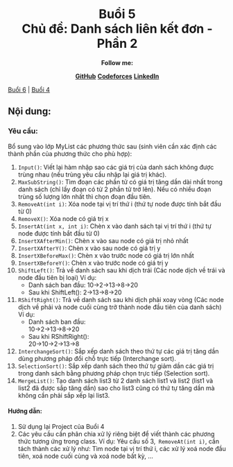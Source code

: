 <div align="center">
	<h1>Buổi 5<br>Chủ đề: Danh sách liên kết đơn - Phần 2</h1>
</div>

<div align="center">
  <p><strong>Follow me:</strong></p>
</div>

<div align="center">
  <p>
    <strong><a href="https://github.com/k1enn" target="_blank">GitHub</a></strong>
    <strong><a href="https://codeforces.com/profile/dinhtrungkien" target="_blank">Codeforces</a></strong>
    <strong><a href="https://www.linkedin.com/in/ki%C3%AAn-trung-1645b532a/" target="_blank">LinkedIn</a></strong>
  </p>
</div>

[Buổi 6](https://github.com/k1enn/software-engineer-notes/blob/main/subjects/DSA-practice/Buoi6/buoi6.md) | [Buổi 4](https://github.com/k1enn/software-engineer-notes/blob/main/subjects/DSA-practice/Buoi4/buoi4.md)
## Nội dung:
### Yêu cầu: 
Bổ sung vào lớp MyList các phương thức sau (sinh viên cần xác định các thành phần của phương thức cho phù hợp):
1)	`Input()`: Viết lại hàm nhập sao các giá trị của danh sách không được trùng nhau (nếu trùng yêu cầu nhập lại giá trị khác).
2)	`MaxSubString()`: Tìm đoạn các phần tử có giá trị tăng dần dài nhất trong danh sách (chỉ lấy đoạn có từ 2 phần tử trở lên). Nếu có nhiều đoạn trùng số lượng lớn nhất thì chọn đoạn đầu tiên.
3)	`RemoveAt(int i)`: Xóa node tại vị trí thứ i (thứ tự node được tính bắt đầu từ 0)
4)	`RemoveX()`: Xóa node có giá trị x
5)	`InsertAt(int x, int i)`: Chèn x vào danh sách tại vị trí thứ i (thứ tự node được tính bắt đầu từ 0) 
6)	`InsertXAfterMin()`: Chèn x vào sau node có giá trị nhỏ nhất
7)	`InsertXAfterY()`: Chèn x vào sau node có giá trị y
8)	`InsertXBeforeMax()`: Chèn x vào trước node có giá trị lớn nhất
9)	`InsertXBeforeY()`: Chèn x vào trước node có giá trị y
10)	`ShiftLeft()`: Trả về danh sách sau khi dịch trái (Các node dịch về trái và node đầu tiên bị loại)
Ví dụ: 
    + Danh sách ban đầu: 
     10->2->13->8->20
    + Sau khi ShiftLeft(): 
      2->13->8->20
11)	`RShiftRight()`: Trả về danh sách sau khi dịch phải xoay vòng (Các node dịch về phải và node cuối cùng trở thành node đầu tiên của danh sách)
Ví dụ: 
    + Danh sách ban đầu:     	
    10->2->13->8->20
    + Sau khi RShiftRight():	
    20->10->2->13->8
12)	`InterchangeSort()`: Sắp xếp danh sách theo thứ tự các giá trị tăng dần dùng phương pháp đổi chỗ trực tiếp (Interchange sort).
13)	`SelectionSort()`: Sắp xếp danh sách theo thứ tự giảm dần các giá trị trong danh sách bằng phương pháp chọn trực tiếp (Selection sort).
14)	`MergeList()`: Tạo danh sách list3 từ 2 danh sách list1 và list2 (list1 và list2 đã được sắp tăng dần) sao cho list3 cũng có thứ tự tăng dần mà không cần phải sắp xếp lại list3.
#### Hướng dẫn:
1.	Sử dụng lại Project của Buổi 4
2.	Các yêu cầu cần phân chia xử lý riêng biệt để viết thành các phương thức tương ứng trong class. 
Ví dụ: Yêu cầu số 3,` RemoveAt(int i)`, cần tách thành các xử lý như: Tìm node tại vị trí thứ i, các xử lý xoá node đầu tiên, xoá node cuối cùng và xoá node bất kỳ, …
